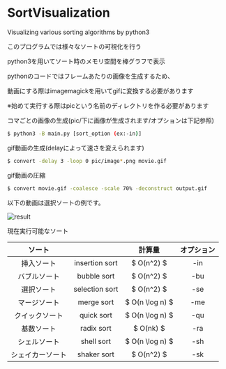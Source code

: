 # SortVisualization

Visualizing various sorting algorithms by python3

このプログラムでは様々なソートの可視化を行う

python3を用いてソート時のメモリ空間を棒グラフで表示

pythonのコードではフレームあたりの画像を生成するため、

動画にする際はimagemagickを用いてgifに変換する必要があります

※始めて実行する際はpicという名前のディレクトリを作る必要があります

コマごとの画像の生成(pic/下に画像が生成されます/オプションは下記参照)
```bash
$ python3 -B main.py [sort_option (ex:-in)]
```

gif動画の生成(delayによって速さを変えられます)
```bash
$ convert -delay 3 -loop 0 pic/image*.png movie.gif
```

gif動画の圧縮
```bash
$ convert movie.gif -coalesce -scale 70% -deconstruct output.gif
```

以下の動画は選択ソートの例です。

![result](https://github.com/smallptarmigan/SortVisualization/blob/master/gif/sample.gif)

現在実行可能なソート

| ソート |  | 計算量 | オプション |
|:------------:|:------------:|:------------:|:------------:|
| 挿入ソート | insertion sort | $ O(n^2) $ | -in |
| バブルソート | bubble sort | $ O(n^2) $ | -bu |
| 選択ソート | selection sort | $ O(n^2) $ | -se |
| マージソート | merge sort | $ O(n \log n) $ | -me |
| クイックソート | quick sort | $ O(n \log n) $ | -qu | 
| 基数ソート | radix sort | $ O(nk) $ | -ra |
| シェルソート | shell sort | $ O(n \log n) $ | -sh |
| シェイカーソート | shaker sort | $ O(n^2) $ | -sk |

